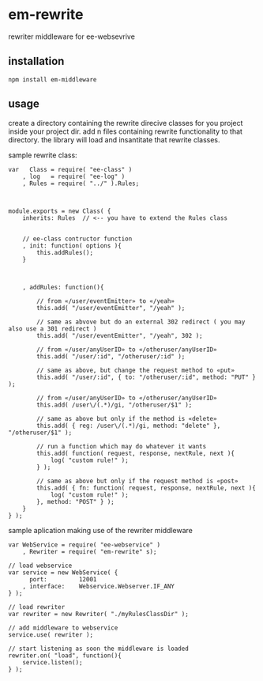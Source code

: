 # em-rewrite

rewriter middleware for ee-websevrive

## installation
	
	npm install em-middleware

## usage

create a directory containing the rewrite direcive classes for you project inside your project dir. add n files containing rewrite functionality to that directory. the library will load and insantitate that rewrite classes.

sample rewrite class:

	var   Class	= require( "ee-class" )
		, log 	= require( "ee-log" )
		, Rules = require( "../" ).Rules;



	module.exports = new Class( {
		inherits: Rules  // <-- you have to extend the Rules class


		// ee-class contructor function
		, init: function( options ){
			this.addRules();
		}



		, addRules: function(){

			// from «/user/eventEmitter» to «/yeah»
			this.add( "/user/eventEmitter", "/yeah" ); 

			// same as abvove but do an external 302 redirect ( you may also use a 301 redirect )
			this.add( "/user/eventEmitter", "/yeah", 302 ); 

			// from «/user/anyUserID» to «/otheruser/anyUserID»
			this.add( "/user/:id", "/otheruser/:id" );

			// same as above, but change the request method to «put»
			this.add( "/user/:id", { to: "/otheruser/:id", method: "PUT" } );

			// from «/user/anyUserID» to «/otheruser/anyUserID»
			this.add( /user\/(.*)/gi, "/otheruser/$1" );

			// same as above but only if the method is «delete»
			this.add( { reg: /user\/(.*)/gi, method: "delete" }, "/otheruser/$1" );

			// run a function which may do whatever it wants
			this.add( function( request, response, nextRule, next ){
				log( "custom rule!" );
			} );

			// same as above but only if the request method is «post»
			this.add( { fn: function( request, response, nextRule, next ){
				log( "custom rule!" );
			}, method: "POST" } );
		}
	} );



sample aplication making use of the rewriter middleware
	
	var WebService = require( "ee-webservice" )
		, Rewriter = require( "em-rewrite" s);

	// load webservice
	var service = new WebService( {
		  port: 		12001
		, interface:	Webservice.Webserver.IF_ANY
	} );

	// load rewriter
	var rewriter = new Rewriter( "./myRulesClassDir" );
	
	// add middleware to webservice
	service.use( rewriter );

	// start listening as soon the middleware is loaded
	rewriter.on( "load", function(){
		service.listen();
	} );